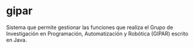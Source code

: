 # gipar
Sistema que permite gestionar las funciones que realiza el Grupo de Investigación en Programación, Automatización y Robótica (GIPAR) escrito en Java.
